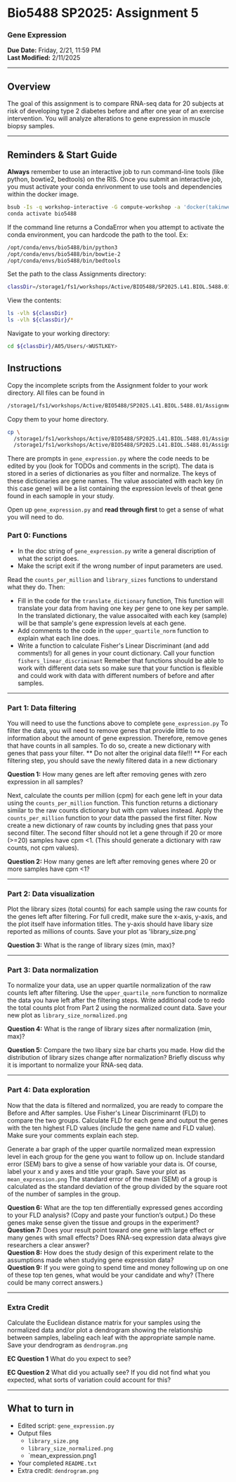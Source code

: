 # Bio5488 SP2025: Assignment 5

### Gene Expression

**Due Date:** Friday, 2/21, 11:59 PM  
**Last Modified:** 2/11/2025

---
## Overview
The goal of this assignment is to compare RNA-seq data for 20 subjects at risk of developing type 2 diabetes before and after one year of an exercise intervention. You will analyze alterations to gene expression in muscle biopsy samples. 

---
## Reminders & Start Guide

**Always** remember to use an interactive job to run command-line tools (like python, bowtie2, bedtools) on the RIS. Once you submit an interactive job, you must activate your conda enrivonment to use tools and dependencies within the docker image. 
 ```bash
 bsub -Is -q workshop-interactive -G compute-workshop -a 'docker(takinwe1/bio5488:0.0)' /bin/bash 
 conda activate bio5488
```

 If the command line returns a CondaError when you attempt to activate the conda environment, you can hardcode the path to the tool. Ex:
 ```bash
/opt/conda/envs/bio5488/bin/python3
/opt/conda/envs/bio5488/bin/bowtie-2
/opt/conda/envs/bio5488/bin/bedtools
```

 Set the path to the class Assignments directory:
```bash
classDir=/storage1/fs1/workshops/Active/BIO5488/SP2025.L41.BIOL.5488.01/Assignments
```
View the contents:
```bash
ls -vlh ${classDir}
ls -vlh ${classDir}/*
```
Navigate to your working directory:
 ```bash
cd ${classDir}/A05/Users/<WUSTLKEY>
 ```



 ## Instructions
 Copy the incomplete scripts from the Assignment folder to your work directory.
All files can be found in 
```bash
/storage1/fs1/workshops/Active/BIO5488/SP2025.L41.BIOL.5488.01/Assignments/A05/Assignment_Data/
```
Copy them to your home directory. 

```bash
cp \
  /storage1/fs1/workshops/Active/BIO5488/SP2025.L41.BIOL.5488.01/Assignments/A05/Assignment_Data/* \
  /storage1/fs1/workshops/Active/BIO5488/SP2025.L41.BIOL.5488.01/Assignments/A05/Users/<username>/
```
There are prompts in `gene_expression.py` where the code needs to be edited by you (look for TODOs and comments in the script).
The data is stored in a series of dictionaries as you filter and normalize. The keys of these dictionaries are gene names. The value associated with each key (in this case gene) will be a list containing the expression levels of theat gene found in each samople in your study. 

Open up `gene_expression.py` and **read through first** to get a sense of what you will need to do. 

### Part 0: Functions
- In the doc string of `gene_expression.py` write a general discription of what the script does.
- Make the script exit if the wrong number of input parameters are used.

Read the `counts_per_million` and `library_sizes` functions to understand what they do. Then:
 - Fill in the code for the `translate_dictionary` function, This function will translate your data from having one key per gene to one key per sample. In the translated dictionary, the value assocaited with each key (sample) will be that sample's gene expression levels at each gene.
 - Add comments to the code in the `upper_quartile_norm` function to explain what each line does.
 - Write a function to calculate Fisher's Linear Discriminant (and add comments!) for all genes in your count dictionary. Call your function `fishers_linear_discriminant` Remeber that functions should be able to work with different data sets so make sure that your function is flexible and could work with data with different numbers of before and after samples.

---

### Part 1: Data filtering
You will need to use the functions above to complete `gene_expression.py`
To filter the data, you will need to remove genes that provide little to no information about the amount of gene expression. Therefore, remove genes that have counts in all samples. To do so, create a new dictionary with genes that pass your filter. ** Do not alter the original data file!!! ** For each filtering step, you should save the newly filtered data in a new dictionary

**Question 1:** How many genes are left after removing genes with zero expression in all samples?

Next, calculate the counts per million (cpm) for each gene left in your data using the `counts_per_million` function. This function returns a dictionary similar to the raw counts dictionary but with cpm values instead. 
Apply the `counts_per_million` function to your data tthe passed the first filter. Now create a new dictionary of raw counts by including gnes that pass your second filter. The second filter should not let a gene through if 20 or more (>=20) samples have cpm <1. (This should generate a dictionary with raw counts, not cpm values).

**Question 2:** How many genes are left after removing genes where 20 or more samples have cpm <1? 


---
### Part 2: Data visualization
Plot the library sizes (total counts) for each sample using the raw counts for the genes left after filtering. For full credit, make sure the x-axis, y-axis, and the plot itself have information titles. The y-axis should have libary size reported as millions of counts. Save your plot as 'library_size.png`

**Question 3:** What is the range of library sizes (min, max)?

---
 ### Part 3: Data normalization

To normalize your data, use an upper quartile normalization of the raw counts left after filtering. Use the `upper_quartile_norm` function to normalize the data you have left after the filtering steps. Write additional code to redo the total counts plot from Part 2 using the normalized count data. Save your new plot as `library_size_normalized.png` 

**Question 4:** What is the range of library sizes after normalization (min, max)?

**Question 5:** Compare the two libary size bar charts you made. How did the distribution of library sizes change after normalization? Briefly discuss why it is important to normalize your RNA-seq data.

---
### Part 4: Data exploration 

Now that the data is filtered and normalized, you are ready to compare the Before and After samples. Use Fisher's Linear Discriminarnt (FLD) to compare the two groups. Calculate FLD for each gene and output the genes with the ten highest FLD values (include the gene name and FLD value). Make sure your comments explain each step. 

Generate a bar graph of the upper quartile normalized mean expression level in each group for the gene you want to follow up on. Include standard error (SEM) bars to give a sense of how variable your data is. Of course, label your x and y axes and title your graph. Save your plot as `mean_expression.png` The standard error of the mean (SEM) of a group is calculated as the standard deviation of the group divided by the square root of the number of samples in the group.   

**Question 6:** 
What are the top ten differentially expressed genes according to your FLD analysis? (Copy and paste your function’s output.) Do these genes make sense given the tissue and groups in the experiment?    
**Question 7:** 
Does your result point toward one gene with large effect or many genes with small effects? Does RNA-seq expression data always give researchers a clear answer?    
**Question 8:**
How does the study design of this experiment relate to the assumptions made when studying gene expression data?   
**Question 9:**
If you were going to spend time and money following up on one of these top ten genes, what would be your candidate and why? (There could be many correct answers.)    

---

### Extra Credit

Calculate the Euclidean distance matrix for your samples using the normalized data and/or plot a dendrogram showing the relationship between samples, labeling each leaf with the appropriate sample name. Save your dendrogram as `dendrogram.png`

**EC Question 1** 
What do you expect to see? 

**EC Question 2**
What did you actually see? If you did not find what you expected, what sorts of variation could account for this? 

---

## What to turn in
- Edited script: `gene_expression.py`
- Output files
    - `library_size.png`
    - `library_size_normalized.png`
    - `mean_expression.png1
- Your completed `README.txt`
- Extra credit: `dendrogram.png`
